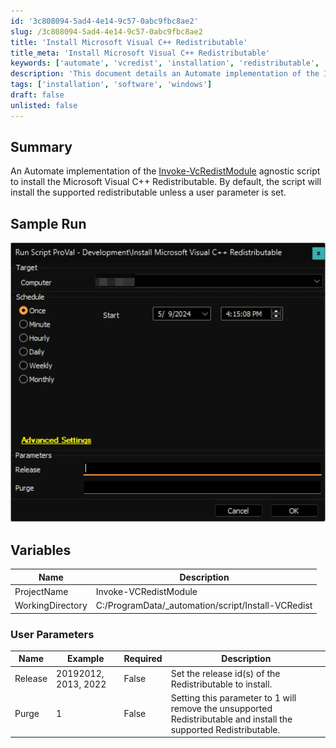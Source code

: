 ```yaml
---
id: '3c808094-5ad4-4e14-9c57-0abc9fbc8ae2'
slug: /3c808094-5ad4-4e14-9c57-0abc9fbc8ae2
title: 'Install Microsoft Visual C++ Redistributable'
title_meta: 'Install Microsoft Visual C++ Redistributable'
keywords: ['automate', 'vcredist', 'installation', 'redistributable', 'script']
description: 'This document details an Automate implementation of the Invoke-VcRedistModule script, designed to install the Microsoft Visual C++ Redistributable. The script installs the supported redistributable by default but allows for user-defined parameters to customize the installation process.'
tags: ['installation', 'software', 'windows']
draft: false
unlisted: false
---
```


## Summary

An Automate implementation of the [Invoke-VcRedistModule](/docs/217e0b39-3b42-401b-9531-86e07f2d6a2f) agnostic script to install the Microsoft Visual C++ Redistributable. By default, the script will install the supported redistributable unless a user parameter is set.

## Sample Run

![Sample Run](../../../static/img/docs/3c808094-5ad4-4e14-9c57-0abc9fbc8ae2/image_1.webp)

## Variables

| Name              | Description                           |
|-------------------|---------------------------------------|
| ProjectName       | Invoke-VCRedistModule                 |
| WorkingDirectory   | C:/ProgramData/_automation/script/Install-VCRedist |

### User Parameters

| Name     | Example               | Required | Description                                                                                   |
|----------|-----------------------|----------|-----------------------------------------------------------------------------------------------|
| Release  | 20192012, 2013, 2022 | False    | Set the release id(s) of the Redistributable to install.                                   |
| Purge    | 1                     | False    | Setting this parameter to 1 will remove the unsupported Redistributable and install the supported Redistributable. |

